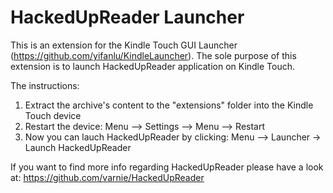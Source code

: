 HackedUpReader Launcher
=================================

This is an extension for the Kindle Touch GUI Launcher (https://github.com/yifanlu/KindleLauncher).
The sole purpose of this extension is to launch HackedUpReader application on Kindle Touch.

The instructions:
1) Extract the archive's content to the "extensions" folder into the Kindle Touch device
2) Restart the device: Menu --> Settings --> Menu --> Restart
3) Now you can lauch HackedUpReader by clicking: Menu --> Launcher -> Launch HackedUpReader

If you want to find more info regarding HackedUpReader please have a look at: https://github.com/varnie/HackedUpReader
